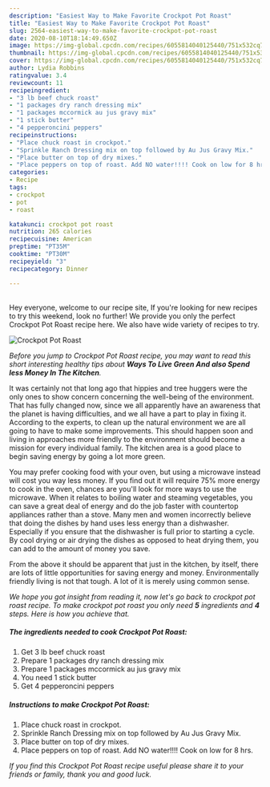 ```yaml
---
description: "Easiest Way to Make Favorite Crockpot Pot Roast"
title: "Easiest Way to Make Favorite Crockpot Pot Roast"
slug: 2564-easiest-way-to-make-favorite-crockpot-pot-roast
date: 2020-08-10T18:14:49.650Z
image: https://img-global.cpcdn.com/recipes/6055814040125440/751x532cq70/crockpot-pot-roast-recipe-main-photo.jpg
thumbnail: https://img-global.cpcdn.com/recipes/6055814040125440/751x532cq70/crockpot-pot-roast-recipe-main-photo.jpg
cover: https://img-global.cpcdn.com/recipes/6055814040125440/751x532cq70/crockpot-pot-roast-recipe-main-photo.jpg
author: Lydia Robbins
ratingvalue: 3.4
reviewcount: 11
recipeingredient:
- "3 lb beef chuck roast"
- "1 packages dry ranch dressing mix"
- "1 packages mccormick au jus gravy mix"
- "1 stick butter"
- "4 pepperoncini peppers"
recipeinstructions:
- "Place chuck roast in crockpot."
- "Sprinkle Ranch Dressing mix on top followed by Au Jus Gravy Mix."
- "Place butter on top of dry mixes."
- "Place peppers on top of roast. Add NO water!!!! Cook on low for 8 hrs."
categories:
- Recipe
tags:
- crockpot
- pot
- roast

katakunci: crockpot pot roast 
nutrition: 265 calories
recipecuisine: American
preptime: "PT35M"
cooktime: "PT30M"
recipeyield: "3"
recipecategory: Dinner

---
```

<br>
Hey everyone, welcome to our recipe site, If you're looking for new recipes to try this weekend, look no further! We provide you only the perfect Crockpot Pot Roast recipe here. We also have wide variety of recipes to try.
<br>


![Crockpot Pot Roast](https://img-global.cpcdn.com/recipes/6055814040125440/751x532cq70/crockpot-pot-roast-recipe-main-photo.jpg)

<i>Before you jump to Crockpot Pot Roast recipe, you may want to read this short interesting healthy tips about 
<strong>Ways To Live Green And also Spend less Money In The Kitchen</strong>.</i>
</br>

It was certainly not that long ago that hippies and tree huggers were the only ones to show concern concerning the well-being of the environment. That has fully changed now, since we all apparently have an awareness that the planet is having difficulties, and we all have a part to play in fixing it. According to the experts, to clean up the natural environment we are all going to have to make some improvements. This should happen soon and living in approaches more friendly to the environment should become a mission for every individual family. The kitchen area is a good place to begin saving energy by going a lot more green.

You may prefer cooking food with your oven, but using a microwave instead will cost you way less money. If you find out it will require 75% more energy to cook in the oven, chances are you'll look for more ways to use the microwave. When it relates to boiling water and steaming vegetables, you can save a great deal of energy and do the job faster with countertop appliances rather than a stove. Many men and women incorrectly believe that doing the dishes by hand uses less energy than a dishwasher. Especially if you ensure that the dishwasher is full prior to starting a cycle. By cool drying or air drying the dishes as opposed to heat drying them, you can add to the amount of money you save.

From the above it should be apparent that just in the kitchen, by itself, there are lots of little opportunities for saving energy and money. Environmentally friendly living is not that tough. A lot of it is merely using common sense.


<i>We hope you got insight from reading it, now let's go back to crockpot pot roast recipe. To make crockpot pot roast you only need <strong>5</strong> ingredients and <strong>4</strong> steps. Here is how you achieve that.
</i>

##### The ingredients needed to cook Crockpot Pot Roast:

1. Get 3 lb beef chuck roast
1. Prepare 1 packages dry ranch dressing mix
1. Prepare 1 packages mccormick au jus gravy mix
1. You need 1 stick butter
1. Get 4 pepperoncini peppers


##### Instructions to make Crockpot Pot Roast:

1. Place chuck roast in crockpot.
1. Sprinkle Ranch Dressing mix on top followed by Au Jus Gravy Mix.
1. Place butter on top of dry mixes.
1. Place peppers on top of roast. Add NO water!!!! Cook on low for 8 hrs.


<i>If you find this Crockpot Pot Roast recipe useful please share it to your friends or family, thank you and good luck.</i>
